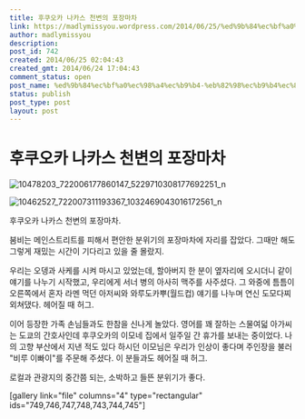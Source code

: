```yaml
---
title: 후쿠오카 나카스 천변의 포장마차
link: https://madlymissyou.wordpress.com/2014/06/25/%ed%9b%84%ec%bf%a0%ec%98%a4%ec%b9%b4-%eb%82%98%ec%b9%b4%ec%8a%a4-%ec%b2%9c%eb%b3%80%ec%9d%98-%ed%8f%ac%ec%9e%a5%eb%a7%88%ec%b0%a8/
author: madlymissyou
description: 
post_id: 742
created: 2014/06/25 02:04:43
created_gmt: 2014/06/24 17:04:43
comment_status: open
post_name: %ed%9b%84%ec%bf%a0%ec%98%a4%ec%b9%b4-%eb%82%98%ec%b9%b4%ec%8a%a4-%ec%b2%9c%eb%b3%80%ec%9d%98-%ed%8f%ac%ec%9e%a5%eb%a7%88%ec%b0%a8
status: publish
post_type: post
layout: post
---
```


# 후쿠오카 나카스 천변의 포장마차

![10478203_722006177860147_5229710308177692251_n](http://madlymissyou.files.wordpress.com/2014/06/10478203_722006177860147_5229710308177692251_n.jpg?w=611)

![10462527_722007311193367_1032469043016172561_n](http://madlymissyou.files.wordpress.com/2014/06/10462527_722007311193367_1032469043016172561_n.jpg?w=611)

후쿠오카 나카스 천변의 포장마차.

붐비는 메인스트리트를 피해서 편안한 분위기의 포장마차에 자리를 잡았다. 그때만 해도 그렇게 재밌는 시간이 기다리고 있을 줄 몰랐지.

우리는 오뎅과 사케를 시켜 마시고 있었는데, 할아버지 한 분이 옆자리에 오시더니 같이 얘기를 나누기 시작했고, 우리에게 서너 병의 아사히 맥주를 사주셨다. 그 와중에 틈틈이 오른쪽에서 혼자 라멘 먹던 아저씨와 와루도카뿌(월드컵) 얘기를 나누며 연신 도모다찌 외쳐댔다. 헤어질 때 허그.

이어 등장한 가족 손님들과도 한참을 신나게 놀았다. 영어를 꽤 잘하는 스물여덟 아가씨는 도쿄의 간호사인데 후쿠오카의 이모네 집에서 일주일 간 휴가를 보내는 중이었다. 나의 고향 부산에서 지낸 적도 있다 하시던 이모님은 우리가 인상이 좋다며 주인장을 불러 "비루 이빠이"를 주문해 주셨다. 이 분들과도 헤어질 때 허그.

로컬과 관광지의 중간쯤 되는, 소박하고 들뜬 분위기가 좋다.

[gallery link="file" columns="4" type="rectangular" ids="749,746,747,748,743,744,745"] 

[ ](https://madlymissyou.files.wordpress.com/2014/06/10500455_722007747859990_182890031481310767_n.jpg)